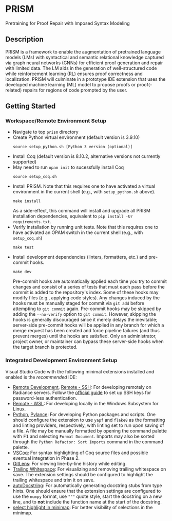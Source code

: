 # PRISM

Pretraining for Proof Repair with Imposed Syntax Modeling

## Description

PRISM is a framework to enable the augmentation of pretrained language models (LMs) with syntactical
and semantic relational knowledge captured via graph neural networks (GNNs) for efficient proof
generation and repair with limited data.
The LM aids in the generation of well-structured code while reinforcement learning (RL) ensures proof
correctness and localization.
PRISM will culminate in a prototype IDE extension that uses the developed machine learning (ML) model
to propose proofs or proof(-related) repairs for regions of code prompted by the user.


## Getting Started

### Workspace/Remote Environment Setup
* Navigate to top `prism` directory
* Create Python virtual environment (default version is 3.9.10)
  ```
  source setup_python.sh [Python 3 version (optional)]
  ```
* Install Coq (default version is 8.10.2, alternative versions not currently supported)
* May need to run `opam init` to sucessfully install Coq
  ```
  source setup_coq.sh
  ```
* Install PRISM. Note that this requires one to have activated a virtual environment in the current shell (e.g., with `setup_python.sh` above).
  ```
  make install
  ```
  As a side-effect, this command will install and upgrade all PRISM installation dependencies, equivalent to `pip install -Ur requirements.txt`.
* Verify installation by running unit tests. Note that this requires one to have activated an OPAM switch in the current shell (e.g., with `setup_coq.sh`)
  ```
  make test
  ```
* Install development dependencies (linters, formatters, etc.) and pre-commit hooks.
  ```
  make dev
  ```
  Pre-commit hooks are automatically applied each time you try to commit changes and consist of a series of tests that must each pass before the commit is added to the repository's index.
  Some of these hooks may modify files (e.g., applying code styles).
  Any changes induced by the hooks must be manually staged for commit via `git add` before attempting to `git commit` again.
  Pre-commit hooks may be skipped by adding the `--no-verify` option to `git commit`.
  However, skipping the hooks is generally discouraged since it merely delays the inevitable; server-side pre-commit hooks will be applied in any branch for which a merge request has been created and force pipeline failures (and thus prevent merges) until the hooks are satisfied.
  Only an administrator, project owner, or maintainer can bypass these server-side hooks when the target branch is protected.

### Integrated Development Environment Setup
Visual Studio Code with the following minimal extensions installed and enabled is the _recommended_ IDE:
* [Remote Development](https://marketplace.visualstudio.com/items?itemName=ms-vscode-remote.vscode-remote-extensionpack), [Remote - SSH](https://marketplace.visualstudio.com/items?itemName=ms-vscode-remote.remote-ssh): For developing remotely on Radiance servers. Follow the [official guide](https://code.visualstudio.com/docs/remote/ssh) to set up SSH keys for password-less authentication.
* [Remote - WSL](https://marketplace.visualstudio.com/items?itemName=ms-vscode-remote.remote-wsl): For developing locally in the Windows Subsystem for Linux.
* [Python](https://marketplace.visualstudio.com/items?itemName=ms-python.python), [Pylance](https://marketplace.visualstudio.com/items?itemName=ms-python.vscode-pylance): For developing Python packages and scripts.
  One should configure the extension to use `yapf` and `flake8` as the formatting and linting providers, respectively, with linting set to run upon saving of a file.
  A file may be manually formatted by opening the command palette with <kbd>F1</kbd> and selecting `Format Document`.
  Imports may also be sorted through the `Python Refactor: Sort Imports` command in the command palette.
* [VSCoq](https://marketplace.visualstudio.com/items?itemName=maximedenes.vscoq): For syntax highlighting of Coq source files and possible eventual integration in Phase 2.
* [GitLens](https://marketplace.visualstudio.com/items?itemName=eamodio.gitlens): For viewing line-by-line history while editing.
* [Trailing Whitespace](https://marketplace.visualstudio.com/items?itemName=jkiviluoto.tws): For visualizing and removing trailing whitespace on save.
  The extension settings should be configured to highlight the trailing whitespace and trim it on save.
* [autoDocstring](https://marketplace.visualstudio.com/items?itemName=njpwerner.autodocstring): For automatically generating docstring stubs from type hints.
  One should ensure that the extension settings are configured to use the `numpy` format, use `"""` quote style, start the docstring on a new line, and to **not** include the function name at the start of the docstring.
* [select highlight in minimap](https://marketplace.visualstudio.com/items?itemName=mde.select-highlight-minimap): For better visibility of selections in the minimap.
